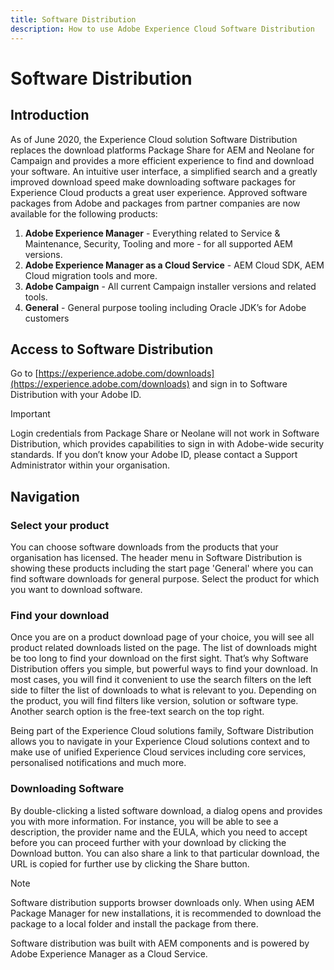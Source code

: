 ```yaml
---
title: Software Distribution
description: How to use Adobe Experience Cloud Software Distribution
---
```


# Software Distribution

## Introduction
As of June 2020, the Experience Cloud solution Software Distribution replaces the download platforms Package Share for AEM and Neolane for Campaign and provides a more efficient experience to find and download your software. An intuitive user interface, a simplified search and a greatly improved download speed make downloading software packages for Experience Cloud products a great user experience. Approved software packages from Adobe and packages from partner companies are now available for the following products:
1. **Adobe Experience Manager** - Everything related to Service & Maintenance, Security, Tooling and more - for all supported AEM versions.
1. **Adobe Experience Manager as a Cloud Service** - AEM Cloud SDK, AEM Cloud migration tools and more.
1. **Adobe Campaign** - All current Campaign installer versions and related tools.
1. **General** - General purpose tooling including Oracle JDK’s for Adobe customers
## Access to Software Distribution
Go to [https://experience.adobe.com/downloads](https://experience.adobe.com/downloads) and sign in to Software Distribution with your Adobe ID. 
>[!IMPORTANT]
>
>Login credentials from Package Share or Neolane will not work in Software Distribution, which provides capabilities to sign in with Adobe-wide security standards. If you don’t know your Adobe ID, please contact a Support Administrator within your organisation.
## Navigation
### Select your product
You can choose software downloads from the products that your organisation has licensed. The header menu in Software Distribution is showing these products including the start page 'General' where you can find software downloads for general purpose. Select the product for which you want to download software. 
### Find your download
Once you are on a product download page of your choice, you will see all product related downloads listed on the page. The list of downloads might be too long to find your download on the first sight. That’s why Software Distribution offers you simple, but powerful ways to find your download. In most cases, you will find it convenient to use the search filters on the left side to filter the list of downloads to what is relevant to you. Depending on the product, you will find filters like version, solution or software type.
Another search option is the free-text search on the top right. 

Being part of the Experience Cloud solutions family, Software Distribution allows you to navigate in your Experience Cloud solutions context and to make use of unified Experience Cloud services including core services, personalised notifications and much more.

### Downloading Software
By double-clicking a listed software download, a dialog opens and provides you with more information. For instance, you will be able to see a description, the provider name and the EULA, which you need to accept before you can proceed further with your download by clicking the Download button. 
You can also share a link to that particular download, the URL is copied for further use by clicking the Share button.

>[!NOTE]
>
>Software distribution supports browser downloads only. When using AEM Package Manager for new installations, it is recommended to download the package to a local folder and install the package from there.

Software distribution was built with AEM components and is powered by Adobe Experience Manager as a Cloud Service. 
